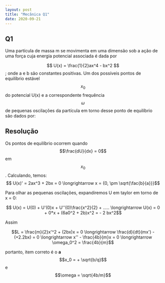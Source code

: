 ```yaml
---
layout: post
title: "Mecânica Q1"
date: 2020-09-21
---
```

## Q1

Uma partícula de massa m se movimenta em uma dimensão sob a ação de uma força cuja
energia potencial associada é dada por

$$ U(x) = \frac{1}{2}ax^4 - bx^2 $$ ; onde a e b são constantes positivas. Um dos possíveis pontos de equilíbrio estável $$x_0$$ do potencial U(x) e a correspondente frequência $$\omega$$ de pequenas oscilações da partícula em torno desse ponto de equilíbrio são dados por:


## Resolução 

Os pontos de equilíbrio ocorrem quando $$\frac{dU}{dx} = 0$$ em $$x_0$$.
Calculando, temos: 
$$ U(x)' = 2ax^3 + 2bx = 0 \longrightarrow x = {0, \pm \sqrt{\fac{b}{a}}}$$

Para olhar as pequenas oscilações, expandiremos U em taylor em torno de x = 0:

$$ 
U(x) = U(0) + U'(0)x + U''(0)\frac{x^2}{2} + ..... \longrightarrow U(x) = 0 + 0*x + (6a0^2 + 2b)x^2 = - 2 bx^2$$

Assim

$$L = \frac{m}{2}x'^2 + (2bx)x = 0 \longrightarrow \frac{d}{dt}(mx') - (+2.2bx) = 0 \longrightarrow x'' - \frac{4b}{m}x = 0 \longrightarrow \omega_0^2 = \frac{4b}{m}$$


portanto, item correto é o **a** $$x_0 = + \sqrt{b/q}$$ e $$\omega = \sqrt{4b/m}$$

